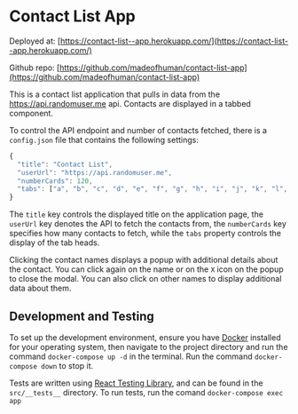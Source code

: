 # Contact List App

Deployed at: [https://contact-list--app.herokuapp.com/](https://contact-list--app.herokuapp.com/)

Github repo: [https://github.com/madeofhuman/contact-list-app](https://github.com/madeofhuman/contact-list-app)

This is a contact list application that pulls in data from the https://api.randomuser.me api. Contacts are displayed in a tabbed component. 

To control the API endpoint and number of contacts fetched, there is a `config.json` file that contains the following settings:

```js
{
  "title": "Contact List",
  "userUrl": "https://api.randomuser.me",
  "numberCards": 120,
  "tabs": ["a", "b", "c", "d", "e", "f", "g", "h", "i", "j", "k", "l", "m", "n", "o", "p", "q", "r", "s", "t", "u", "v", "w", "x", "y", "z"]
}
```
The `title` key controls the displayed title on the application page, the `userUrl` key denotes the API to fetch the contacts from, the `numberCards` key specifies how many contacts to fetch, while the `tabs` property controls the display of the tab heads.

Clicking the contact names displays a popup with additional details about the contact. You can click again on the name or on the `X` icon on the popup to close the modal. You can also click on other names to display additional data about them.

## Development and Testing

To set up the development environment, ensure you have [Docker](https://docs.docker.com/get-docker/) installed for your operating system, then navigate to the project directory and run the command `docker-compose up -d` in the terminal. Run the command `docker-compose down` to stop it.

Tests are written using [React Testing Library](https://testing-library.com/docs/react-testing-library/intro), and can be found in the `src/__tests__` directory. To run tests, run the comand `docker-compose exec app`